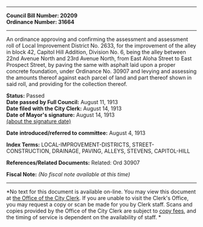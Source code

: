 * * * * *  
  
**Council Bill Number: [](#h0)[](#h2)20209**   
**Ordinance Number: 31664**  
  
* * * * *  
  
An ordinance approving and confirming the assessment and assessment roll of Local Improvement District No. 2633, for the improvement of the alley in block 42, Capitol Hill Addition, Division No. 6, being the alley between 22nd Avenue North and 23rd Avenue North, from East Aloha Street to East Prospect Street, by paving the same with asphalt laid upon a proper concrete foundation, under Ordinance No. 30907 and levying and assessing the amounts thereof against each parcel of land and part thereof shown in said roll, and providing for the collection thereof.  
  
**Status:** Passed   
**Date passed by Full Council:** August 11, 1913   
**Date filed with the City Clerk:** August 14, 1913   
**Date of Mayor's signature:** August 14, 1913   
[(about the signature date)](/~public/approvaldate.htm)   
  
  
**Date introduced/referred to committee:** August 4, 1913   
  
**Index Terms:** LOCAL-IMPROVEMENT-DISTRICTS, STREET-CONSTRUCTION, DRAINAGE, PAVING, ALLEYS, STEVENS, CAPITOL-HILL  
  
**References/Related Documents:** Related: Ord 30907  
  
**Fiscal Note:** *(No fiscal note available at this time)*  
  
* * * * *  
  
*No text for this document is available on-line. You may view this document at [the Office of the City Clerk](http://www.seattle.gov/leg/clerk/contactUs.htm). If you are unable to visit the Clerk's Office, you may request a copy or scan be made for you by Clerk staff. Scans and copies provided by the Office of the City Clerk are subject to [copy fees](http://clerk.seattle.gov/~public/clerkfees.htm), and the timing of service is dependent on the availability of staff. *  
  
  

